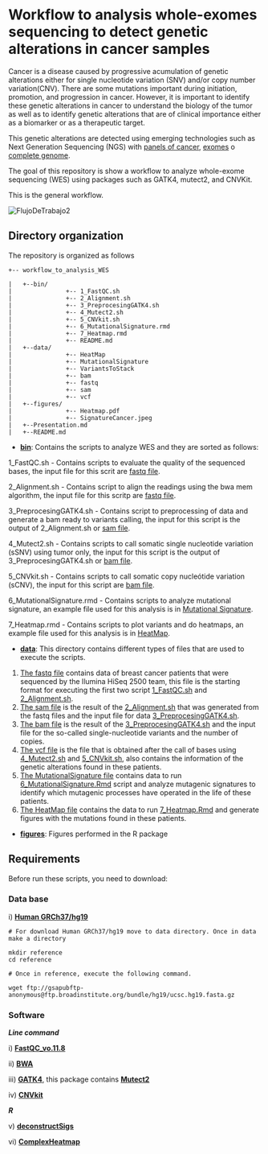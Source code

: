 # **Workflow to analysis whole-exomes sequencing to detect genetic alterations in cancer samples**

Cancer is a disease caused by progressive acumulation of genetic alterations either for single nucleotide variation (SNV) and/or copy number variation(CNV). There are some mutations important during initiation, promotion, and progression in cancer. 
However, it is important to identify these genetic alterations in cancer to understand the biology of the tumor as well as to identify genetic alterations that are of clinical importance either as a biomarker or as a therapeutic target.

This genetic alterations are detected using emerging technologies such as Next Generation Sequencing (NGS) with [panels of cancer](https://www.idtdna.com/pages/products/next-generation-sequencing/hybridization-capture/lockdown-panels/xgen-pan-cancer-panel), [exomes](https://www.agilent.com/en/promotions/sureselect-human-all-exon-v7) o [complete genome](https://www.agilent.com/cs/library/usermanuals/Public/G9682-90000.pdf). 


The goal of this repository is show a workflow to analyze whole-exome sequencing (WES) using packages such as GATK4, mutect2, and CNVKit.

This is the general workflow.




![FlujoDeTrabajo2](https://user-images.githubusercontent.com/53798505/63644484-9ef5dc00-c6af-11e9-9f0d-935508b21613.png)



## Directory organization


The repository is organized as follows

```
+-- workflow_to_analysis_WES

|	+--bin/
|	            +-- 1_FastQC.sh
|	            +-- 2_Alignment.sh
|	            +-- 3_PreprocesingGATK4.sh
|	            +-- 4_Mutect2.sh
|	            +-- 5_CNVkit.sh
|	            +-- 6_MutationalSignature.rmd
|	            +-- 7_Heatmap.rmd
|	            +-- README.md
|	+--data/
|	            +-- HeatMap
|	            +-- MutationalSignature
|	            +-- VariantsToStack
|	            +-- bam
|	            +-- fastq
|	            +-- sam
|	            +-- vcf
|	+--figures/
|	            +-- Heatmap.pdf
|	            +-- SignatureCancer.jpeg
|	+--Presentation.md
|	+--README.md
```


* [**bin**](https://github.com/Martinez-Gregorio-Hector/workflow_to_analysis_WES/tree/master/bin): Contains the scripts to analyze WES and they are sorted as follows:

1_FastQC.sh - Contains scripts to evaluate the quality of the sequenced bases, the input file for this scrit are [fastq file](https://github.com/Martinez-Gregorio-Hector/workflow_to_analysis_WES/tree/master/data/fastq).

2_Alignment.sh - Contains script to align the readings using the bwa mem algorithm, the input file for this scritp are [fastq file](https://github.com/Martinez-Gregorio-Hector/workflow_to_analysis_WES/tree/master/data/fastq).

3_PreprocesingGATK4.sh - Contains script to preprocessing of data and generate a bam ready to variants calling, the input for this script is the output of 2_Alignment.sh or [sam file](https://github.com/Martinez-Gregorio-Hector/workflow_to_analysis_WES/tree/master/data/sam).

4_Mutect2.sh - Contains scripts to call somatic single nucleotide variation (sSNV) using tumor only, the input for this script is the output of 3_PreprocesingGATK4.sh or [bam file](https://github.com/Martinez-Gregorio-Hector/workflow_to_analysis_WES/tree/master/data/bam).

5_CNVkit.sh - Contains scripts to call somatic copy nucleótide variation (sCNV), the input for this script are [bam file](https://github.com/Martinez-Gregorio-Hector/workflow_to_analysis_WES/tree/master/data/bam).

6_MutationalSignature.rmd - Contains scripts to analyze mutational signature, an example file used for this analysis is in  [Mutational Signature](https://github.com/Martinez-Gregorio-Hector/workflow_to_analysis_WES/tree/master/data/MutationalSignature).

7_Heatmap.rmd - Contains scripts to plot variants and do heatmaps, an example file used for this analysis is in  [HeatMap](https://github.com/Martinez-Gregorio-Hector/workflow_to_analysis_WES/tree/master/data/HeatMap).

* [**data**](https://github.com/Martinez-Gregorio-Hector/workflow_to_analysis_WES/tree/master/data): This directory contains different types of files that are used to execute the scripts.

1. [The fastq file](https://github.com/Martinez-Gregorio-Hector/workflow_to_analysis_WES/tree/master/data) contains data of breast cancer patients that were sequenced by the Ilumina HiSeq 2500 team, this file is the starting format for executing the first two script [1_FastQC.sh](https://github.com/Martinez-Gregorio-Hector/workflow_to_analysis_WES/blob/master/bin/1_FastQC.sh) and [2_Alignment.sh](https://github.com/Martinez-Gregorio-Hector/workflow_to_analysis_WES/blob/master/bin/2_Alignment.sh).
2. [The sam file](https://github.com/Martinez-Gregorio-Hector/workflow_to_analysis_WES/tree/master/data) is the result of the [2_Alignment.sh](https://github.com/Martinez-Gregorio-Hector/workflow_to_analysis_WES/blob/master/bin/2_Alignment.sh) that was generated from the fastq files and the input file for data [3_PreprocesingGATK4.sh](https://github.com/Martinez-Gregorio-Hector/workflow_to_analysis_WES/blob/master/bin/3_PreprocesingGATK4.sh).
3. [The bam file](https://github.com/Martinez-Gregorio-Hector/workflow_to_analysis_WES/tree/master/data) is the result of the [3_PreprocesingGATK4.sh](https://github.com/Martinez-Gregorio-Hector/workflow_to_analysis_WES/blob/master/bin/3_PreprocesingGATK4.sh) and the input file for the so-called single-nucleotide variants and the number of copies.
4. [The vcf file](https://github.com/Martinez-Gregorio-Hector/workflow_to_analysis_WES/tree/master/data) is the file that is obtained after the call of bases using [4_Mutect2.sh](https://github.com/Martinez-Gregorio-Hector/workflow_to_analysis_WES/blob/master/bin/4_Mutect2.sh) and [5_CNVkit.sh](https://github.com/Martinez-Gregorio-Hector/workflow_to_analysis_WES/blob/master/bin/5_CNVkit.sh), also contains the information of the genetic alterations found in these patients.
5. [The MutationalSignature file](https://github.com/Martinez-Gregorio-Hector/workflow_to_analysis_WES/tree/master/data) contains data to run [6_MutationalSignature.Rmd](https://github.com/Martinez-Gregorio-Hector/workflow_to_analysis_WES/tree/master/bin/6_MutationalSignature.Rmd) script and analyze mutagenic signatures to identify which mutagenic processes have operated in the life of these patients.
6. [The HeatMap file](https://github.com/Martinez-Gregorio-Hector/workflow_to_analysis_WES/tree/master/data) contains the data to run [7_Heatmap.Rmd](https://github.com/Martinez-Gregorio-Hector/workflow_to_analysis_WES/tree/master/bin/7_Heatmap.Rmd) and generate figures with the mutations found in these patients.


* [**figures**](https://github.com/Martinez-Gregorio-Hector/workflow_to_analysis_WES/tree/master/figures): Figures performed in the R package
                

## Requirements

Before run these scripts, you need to download:

### Data base

  i) [**Human GRCh37/hg19**](https://halvade.readthedocs.io/en/latest/contents/references.html)
  
```  
# For download Human GRCh37/hg19 move to data directory. Once in data make a directory

mkdir reference
cd reference 

# Once in reference, execute the following command.

wget ftp://gsapubftp-anonymous@ftp.broadinstitute.org/bundle/hg19/ucsc.hg19.fasta.gz 
```
 
  
### Software
  
 ***Line command***
 
  i) [**FastQC_vo.11.8**](https://www.bioinformatics.babraham.ac.uk/projects/download.html#fastqc) 
  
  ii) [**BWA**](https://github.com/lh3/bwa)
  
  iii) [**GATK4**](https://github.com/broadinstitute/gatk#running), this package contains [**Mutect2**](https://www.nature.com/articles/nbt.2514)
  
  iv) [**CNVkit**](https://github.com/etal/cnvkit)
  
  
***R***
 
  v) [**deconstructSigs**](https://github.com/raerose01/deconstructSigs)
  
  vi) [**ComplexHeatmap**](https://github.com/jokergoo/ComplexHeatmap)


